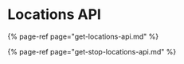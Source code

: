 # Locations API

{% page-ref page="get-locations-api.md" %}

{% page-ref page="get-stop-locations-api.md" %}



